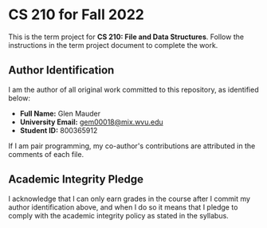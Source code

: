# CS 210 for Fall 2022

This is the term project for **CS 210: File and Data Structures**. Follow the instructions in the term project document to complete the work.

## Author Identification

I am the author of all original work committed to this repository, as identified below:

+ **Full Name:** Glen Mauder
+ **University Email:** gem00018@mix.wvu.edu
+ **Student ID:** 800365912 

If I am pair programming, my co-author's contributions are attributed in the comments of each file.

## Academic Integrity Pledge

I acknowledge that I can only earn grades in the course after I commit my author identification above, and when I do so it means that I pledge to comply with the academic integrity policy as stated in the syllabus.
